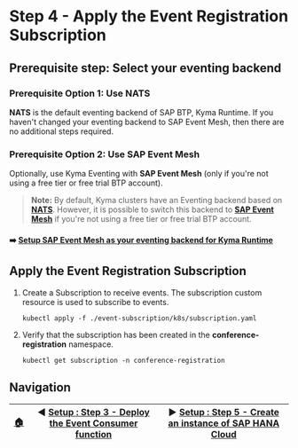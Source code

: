 # Step 4 - Apply the Event Registration Subscription

## Prerequisite step: Select your eventing backend

### Prerequisite Option 1: Use NATS

**NATS** is the default eventing backend of SAP BTP, Kyma Runtime. If you haven't changed your eventing backend to SAP Event Mesh, then there are no additional steps required.

### Prerequisite Option 2: Use SAP Event Mesh

Optionally, use Kyma Eventing with **SAP Event Mesh** (only if you're not using a free tier or free trial BTP account).

   > **Note:** By default, Kyma clusters have an Eventing backend based on **[NATS](https://nats.io/)**. However, it is possible to switch this backend to **[SAP Event Mesh](https://help.sap.com/viewer/product/SAP_EM/Cloud/en-US)** if you're not using a free tier or free trial BTP account.

#### :arrow_right: [Setup SAP Event Mesh as your eventing backend for Kyma Runtime](optional-step.md)

## Apply the Event Registration Subscription

1. Create a Subscription to receive events. The subscription custom resource is used to subscribe to events.

   ```shell
   kubectl apply -f ./event-subscription/k8s/subscription.yaml
   ```

2. Verify that the subscription has been created in the **conference-registration** namespace.

   ```shell
   kubectl get subscription -n conference-registration
   ```

## Navigation

| [:house:](../../README.md) | :arrow_backward: [Setup : Step 3 - Deploy the Event Consumer function](step-3.md) | :arrow_forward: [Setup : Step 5 - Create an instance of SAP HANA Cloud](step-5.md) |
| -------------------------- | --------------------------------------------------------------------------------- | ---------------------------------------------------------------------------------- |
